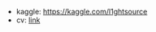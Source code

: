 * kaggle: https://kaggle.com/l1ghtsource
* cv: [link](https://drive.google.com/file/d/1gNWy1Zd2bIDsR2-ccGsv4j8nDO2EYM91/view?usp=sharing)
